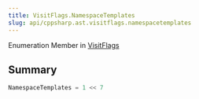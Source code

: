 ```yaml
---
title: VisitFlags.NamespaceTemplates
slug: api/cppsharp.ast.visitflags.namespacetemplates
---
```

Enumeration Member in [VisitFlags](/api/cppsharp/ast/visitflags)

## Summary



```csharp
NamespaceTemplates = 1 << 7
```

